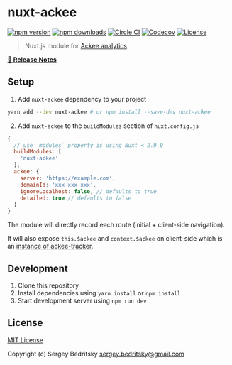 # nuxt-ackee

[![npm version][npm-version-src]][npm-version-href]
[![npm downloads][npm-downloads-src]][npm-downloads-href]
[![Circle CI][circle-ci-src]][circle-ci-href]
[![Codecov][codecov-src]][codecov-href]
[![License][license-src]][license-href]

> Nuxt.js module for [Ackee analytics](https://ackee.electerious.com)

[📖 **Release Notes**](./CHANGELOG.md)

## Setup

1. Add `nuxt-ackee` dependency to your project

```bash
yarn add --dev nuxt-ackee # or npm install --save-dev nuxt-ackee
```

2. Add `nuxt-ackee` to the `buildModules` section of `nuxt.config.js`

```js
{
  // use `modules` property is using Nuxt < 2.9.0
  buildModules: [
    'nuxt-ackee'
  ],
  ackee: {
    server: 'https://example.com',
    domainId: 'xxx-xxx-xxx',
    ignoreLocalhost: false, // defaults to true
    detailed: true // defaults to false
  }
}
```

The module will directly record each route (initial + client-side navigation).

It will also expose `this.$ackee` and `context.$ackee` on client-side which is an [instance of ackee-tracker](https://github.com/electerious/ackee-tracker#instance-api).

## Development

1. Clone this repository
2. Install dependencies using `yarn install` or `npm install`
3. Start development server using `npm run dev`

## License

[MIT License](./LICENSE)

Copyright (c) Sergey Bedritsky <sergey.bedritsky@gmail.com>

<!-- Badges -->

[npm-version-src]: https://img.shields.io/npm/v/nuxt-ackee/latest.svg?style=flat-square
[npm-version-href]: https://npmjs.com/package/nuxt-ackee
[npm-downloads-src]: https://img.shields.io/npm/dt/nuxt-ackee.svg?style=flat-square
[npm-downloads-href]: https://npmjs.com/package/nuxt-ackee
[circle-ci-src]: https://img.shields.io/circleci/project/github/git@github.com:bdrtsky/nuxt-ackee.git.svg?style=flat-square
[circle-ci-href]: https://circleci.com/gh/bdrtsky/nuxt-ackee
[codecov-src]: https://img.shields.io/codecov/c/github/git@github.com:bdrtsky/nuxt-ackee.git.svg?style=flat-square
[codecov-href]: https://codecov.io/gh/git@github.com:bdrtsky/nuxt-ackee.git
[license-src]: https://img.shields.io/npm/l/nuxt-ackee.svg?style=flat-square
[license-href]: https://npmjs.com/package/nuxt-ackee
